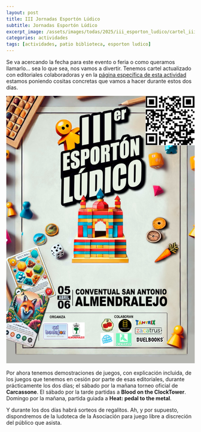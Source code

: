 ```yaml
---
layout: post
title: III Jornadas Esportón Lúdico
subtitle: Jornadas Esportón Lúdico
excerpt_image: /assets/images/todas/2025/iii_esporton_ludico/cartel_iii_esporton_ludico.png
categories: actividades
tags: [actividades, patio biblioteca, esporton ludico]
---
```


Se va acercando la fecha para este evento o feria o como queramos llamarlo... sea lo que sea, nos vamos a divertir. Tenemos cartel actualizado con editoriales colaboradoras y en la [página específica de esta actividad](https://esportonludico.com/iiiel.html) estamos poniendo cositas concretas que vamos a hacer durante estos dos días.

![banner](/assets/images/todas/2025/iii_esporton_ludico/cartel_iii_esporton_ludico.png)

Por ahora tenemos demostraciones de juegos, con explicación incluida, de los juegos que tenemos en cesión por parte de esas editoriales, durante prácticamente los dos días; el sábado por la mañana torneo oficial de <b>Carcassone</b>. El sábado por la tarde partidas a <b>Blood on the ClockTower</b>. Domingo por la mañana, partida guiada a <b>Heat: pedal to the metal</b>.

Y durante los dos días habrá sorteos de regalitos. Ah, y por supuesto, dispondremos de la ludoteca de la Asociación para juego libre a discreción del público que asista.